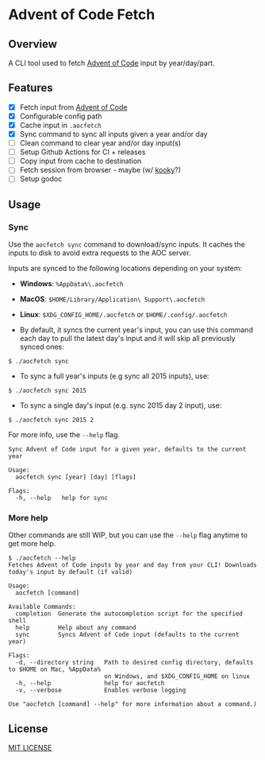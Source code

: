 # Advent of Code Fetch

## Overview

A CLI tool used to fetch [Advent of Code](https://adventofcode.com/about)
input by year/day/part.

## Features

- [x] Fetch input from [Advent of Code](https://adventofcode.com/about)
- [x] Configurable config path
- [x] Cache input in `.aocfetch`
- [x] Sync command to sync all inputs given a year and/or day
- [ ] Clean command to clear year and/or day input(s)
- [ ] Setup Github Actions for CI + releases
- [ ] Copy input from cache to destination
- [ ] Fetch session from browser - maybe (w/ [kooky](https://github.com/zellyn/kooky)?)
- [ ] Setup godoc

## Usage

### Sync

Use the `aocfetch sync` command to download/sync inputs. It caches the inputs
to disk to avoid extra requests to the AOC server.

Inputs are synced to the following locations depending on your system:

- **Windows**: `%AppData%\.aocfetch`
- **MacOS**: `$HOME/Library/Application\ Support\.aocfetch`
- **Linux**: `$XDG_CONFIG_HOME/.aocfetch` or `$HOME/.config/.aocfetch`


- By default, it syncs the current year's input, you can use this command each
  day to pull the latest day's input and it will skip all previously synced 
  ones:

```
$ ./aocfetch sync
```

- To sync a full year's inputs (e.g sync all 2015 inputs), use:

```
$ ./aocfetch sync 2015
```

- To sync a single day's input (e.g. sync 2015 day 2 input), use:

```
$ ./aocfetch sync 2015 2
```

For more info, use the `--help` flag.

```
Sync Advent of Code input for a given year, defaults to the current year

Usage:
  aocfetch sync [year] [day] [flags]

Flags:
  -h, --help   help for sync
```

### More help

Other commands are still WIP, but you can use the `--help` flag anytime to
get more help.

```
$ ./aocfetch --help
Fetches Advent of Code inputs by year and day from your CLI! Downloads today's input by default (if valid)

Usage:
  aocfetch [command]

Available Commands:
  completion  Generate the autocompletion script for the specified shell
  help        Help about any command
  sync        Syncs Advent of Code input (defaults to the current year)

Flags:
  -d, --directory string   Path to desired config directory, defaults to $HOME on Mac, %AppData%
                           on Windows, and $XDG_CONFIG_HOME on linux
  -h, --help               help for aocfetch
  -v, --verbose            Enables verbose logging

Use "aocfetch [command] --help" for more information about a command.)
```

## License

[MIT LICENSE](./LICENSE)
